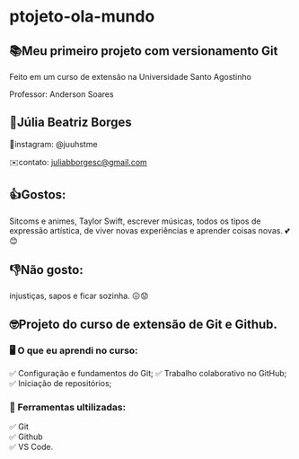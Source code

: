 # ptojeto-ola-mundo
## 📚Meu primeiro projeto com versionamento Git

Feito em um curso de extensão na Universidade Santo Agostinho 

Professor: Anderson Soares

## 🫧Júlia Beatriz Borges

📸instagram: @juuhstme 

✉️contato: juliabborgesc@gmail.com 

## 👍Gostos:
Sitcoms e animes, Taylor Swift, escrever músicas, todos os tipos de expressão artística, de viver novas experiências e aprender coisas novas. 💕😊

## 👎Não gosto: 
injustiças, sapos e ficar sozinha. 😖😟

## 🤓Projeto do curso de extensão de Git e Github.  
### 🖥️ O que eu aprendi no curso:  
✅ Configuração e fundamentos do Git;
✅ Trabalho colaborativo no GitHub;
✅ Iniciação de repositórios;

### 🔨 Ferramentas ultilizadas: 
✅ Git  
✅ Github   
✅ VS Code.    
